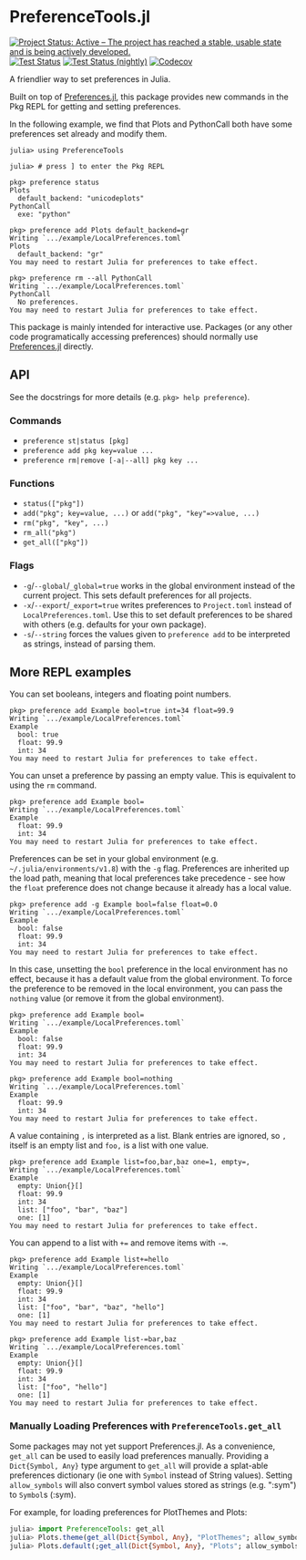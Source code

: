 # PreferenceTools.jl

[![Project Status: Active – The project has reached a stable, usable state and is being actively developed.](https://www.repostatus.org/badges/latest/active.svg)](https://www.repostatus.org/#active)
[![Test Status](https://github.com/cjdoris/PreferenceTools.jl/actions/workflows/tests.yml/badge.svg)](https://github.com/cjdoris/PreferenceTools.jl/actions/workflows/tests.yml)
[![Test Status (nightly)](https://github.com/cjdoris/PreferenceTools.jl/actions/workflows/tests-nightly.yml/badge.svg)](https://github.com/cjdoris/PreferenceTools.jl/actions/workflows/tests-nightly.yml)
[![Codecov](https://codecov.io/gh/cjdoris/PreferenceTools.jl/branch/main/graph/badge.svg?token=1flP5128hZ)](https://codecov.io/gh/cjdoris/PreferenceTools.jl)

A friendlier way to set preferences in Julia.

Built on top of [Preferences.jl](https://github.com/JuliaPackaging/Preferences.jl), this
package provides new commands in the Pkg REPL for getting and setting preferences.

In the following example, we find that Plots and PythonCall both have some preferences set
already and modify them.

```
julia> using PreferenceTools

julia> # press ] to enter the Pkg REPL

pkg> preference status
Plots
  default_backend: "unicodeplots"
PythonCall
  exe: "python"

pkg> preference add Plots default_backend=gr
Writing `.../example/LocalPreferences.toml`
Plots
  default_backend: "gr"
You may need to restart Julia for preferences to take effect.

pkg> preference rm --all PythonCall
Writing `.../example/LocalPreferences.toml`
PythonCall
  No preferences.
You may need to restart Julia for preferences to take effect.
```

This package is mainly intended for interactive use. Packages (or any other code
programatically accessing preferences) should normally use
[Preferences.jl](https://github.com/JuliaPackaging/Preferences.jl)
directly.

## API

See the docstrings for more details (e.g. `pkg> help preference`).

### Commands
- `preference st|status [pkg]`
- `preference add pkg key=value ...`
- `preference rm|remove [-a|--all] pkg key ...`

### Functions
- `status(["pkg"])`
- `add("pkg"; key=value, ...)` or `add("pkg", "key"=>value, ...)`
- `rm("pkg", "key", ...)`
- `rm_all("pkg")`
- `get_all(["pkg"])`

### Flags
- `-g`/`--global`/`_global=true` works in the global environment instead of the current
  project. This sets default preferences for all projects.
- `-x`/`--export`/`_export=true` writes preferences to `Project.toml` instead of
  `LocalPreferences.toml`. Use this to set default preferences to be shared with others
  (e.g. defaults for your own package).
- `-s`/`--string` forces the values given to `preference add` to be interpreted as strings,
  instead of parsing them.

## More REPL examples

You can set booleans, integers and floating point numbers.
```
pkg> preference add Example bool=true int=34 float=99.9
Writing `.../example/LocalPreferences.toml`
Example
  bool: true
  float: 99.9
  int: 34
You may need to restart Julia for preferences to take effect.
```

You can unset a preference by passing an empty value. This is equivalent to using the `rm`
command.
```
pkg> preference add Example bool=
Writing `.../example/LocalPreferences.toml`
Example
  float: 99.9
  int: 34
You may need to restart Julia for preferences to take effect.
```

Preferences can be set in your global environment (e.g. `~/.julia/environments/v1.8`) with
the `-g` flag. Preferences are inherited up the load path, meaning that local preferences
take precedence - see how the `float` preference does not change because it already has a
local value.
```
pkg> preference add -g Example bool=false float=0.0
Writing `.../example/LocalPreferences.toml`
Example
  bool: false
  float: 99.9
  int: 34
You may need to restart Julia for preferences to take effect.
```

In this case, unsetting the `bool` preference in the local environment has no effect,
because it has a default value from the global environment. To force the preference to be
removed in the local environment, you can pass the `nothing` value (or remove it from the
global environment).
```
pkg> preference add Example bool=
Writing `.../example/LocalPreferences.toml`
Example
  bool: false
  float: 99.9
  int: 34
You may need to restart Julia for preferences to take effect.

pkg> preference add Example bool=nothing
Writing `.../example/LocalPreferences.toml`
Example
  float: 99.9
  int: 34
You may need to restart Julia for preferences to take effect.
```

A value containing `,` is interpreted as a list. Blank entries are ignored, so `,` itself
is an empty list and `foo,` is a list with one value.
```
pkg> preference add Example list=foo,bar,baz one=1, empty=,
Writing `.../example/LocalPreferences.toml`
Example
  empty: Union{}[]
  float: 99.9
  int: 34
  list: ["foo", "bar", "baz"]
  one: [1]
You may need to restart Julia for preferences to take effect.
```

You can append to a list with `+=` and remove items with `-=`.
```
pkg> preference add Example list+=hello
Writing `.../example/LocalPreferences.toml`
Example
  empty: Union{}[]
  float: 99.9
  int: 34
  list: ["foo", "bar", "baz", "hello"]
  one: [1]
You may need to restart Julia for preferences to take effect.

pkg> preference add Example list-=bar,baz
Writing `.../example/LocalPreferences.toml`
Example
  empty: Union{}[]
  float: 99.9
  int: 34
  list: ["foo", "hello"]
  one: [1]
You may need to restart Julia for preferences to take effect.
```

### Manually Loading Preferences with `PreferenceTools.get_all`
Some packages may not yet support Preferences.jl. As a convenience, `get_all` can be used
to easily load preferences manually. Providing a `Dict{Symbol, Any}` type argument to
`get_all` will provide a splat-able preferences dictionary (ie one with `Symbol` instead
of String values). Setting `allow_symbols` will also convert symbol values stored as strings
(e.g. ":sym") to `Symbol`s (:sym).

For example, for loading preferences for PlotThemes and Plots:
```julia
julia> import PreferenceTools: get_all
julia> Plots.theme(get_all(Dict{Symbol, Any}, "PlotThemes"; allow_symbols=true)[:theme])
julia> Plots.default(;get_all(Dict{Symbol, Any}, "Plots"; allow_symbols=true)...)
```
